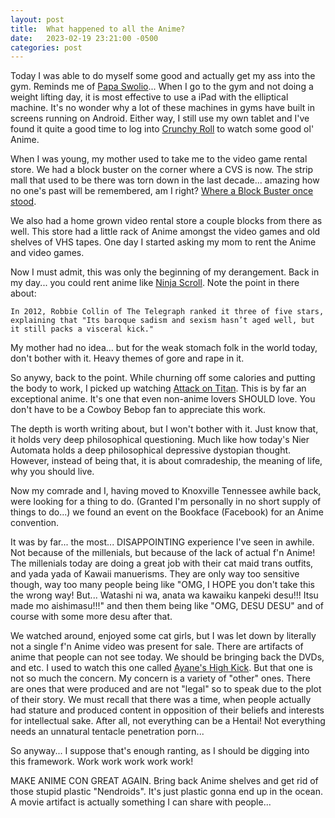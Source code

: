 ```yaml
---
layout: post
title:  What happened to all the Anime?
date:   2023-02-19 23:21:00 -0500
categories: post
---
```


Today I was able to do myself some good and actually get my ass into the gym.
Reminds me of [Papa Swolio](https://papaswolio.com)...
When I go to the gym and not doing a weight lifting day, it is most effective
to use a iPad with the elliptical machine. It's no wonder why a lot of these
machines in gyms have built in screens running on Android.
Either way, I still use my own tablet and I've found it quite a good time to log
into [Crunchy Roll](https://www.crunchyroll.com) to watch some good ol' Anime.

When I was young, my mother used to take me to the video game rental store.
We had a block buster on the corner where a CVS is now. The strip mall that used to be there
was torn down in the last decade... amazing how no one's past will be remembered, am I right?
[Where a Block Buster once stood](https://goo.gl/maps/YNuZjzDiTiDoN9Xw8).

We also had a home grown video rental store a couple blocks from there as well.
This store had a little rack of Anime amongst the video games and old shelves of
VHS tapes. One day I started asking my mom to rent the Anime and video games.

Now I must admit, this was only the beginning of my derangement.
Back in my day... you could rent anime like [Ninja Scroll](https://en.wikipedia.org/wiki/Ninja_Scroll).
Note the point in there about:

    In 2012, Robbie Collin of The Telegraph ranked it three of five stars, explaining that "Its baroque sadism and sexism hasn’t aged well, but it still packs a visceral kick."

My mother had no idea... but for the weak stomach folk in the world today,
don't bother with it. Heavy themes of gore and rape in it.

So anywy, back to the point. While churning off some calories and putting the body to work,
I picked up watching [Attack on Titan](https://en.wikipedia.org/wiki/Attack_on_Titan).
This is by far an exceptional anime. It's one that even non-anime lovers SHOULD love.
You don't have to be a Cowboy Bebop fan to appreciate this work.

The depth is worth writing about, but I won't bother with it. Just know that, it holds
very deep philosophical questioning. Much like how today's Nier Automata holds a deep 
philosophical depressive dystopian thought. However, instead of being that, it is about
comradeship, the meaning of life, why you should live.

Now my comrade and I, having moved to Knoxville Tennessee awhile back, were looking
for a thing to do. (Granted I'm personally in no short supply of things to do...) we
found an event on the Bookface (Facebook) for an Anime convention.

It was by far... the most... DISAPPOINTING experience I've seen in awhile.
Not because of the millenials, but because of the lack of actual f'n Anime!
The millenials today are doing a great job with their cat maid trans outfits,
and yada yada of Kawaii manuerisms. They are only way too sensitive though, way too many
people being like "OMG, I HOPE you don't take this the wrong way! But... Watashi ni wa, anata wa kawaiku kanpeki desu!!! Itsu made mo aishimasu!!!"
and then them being like "OMG, DESU DESU" and of course with some more desu after that.

We watched around, enjoyed some cat girls, but I was let down by literally not a single
f'n Anime video was present for sale. There are artifacts of anime that people can not
see today. We should be bringing back the DVDs, and etc. I used to watch this one called
 [Ayane's High Kick](https://animanga.fandom.com/wiki/Ayane's_High_Kick).
But that one is not so much the concern. My concern is a variety of "other" ones.
There are ones that were produced and are not "legal" so to speak due to the plot of their story.
We must recall that there was a time, when people actually had stature and produced content
in opposition of their beliefs and interests for intellectual sake.
After all, not everything can be a Hentai!
Not everything needs an unnatural tentacle penetration porn...

So anyway... I suppose that's enough ranting, as I should be digging into this
framework. Work work work work work!

MAKE ANIME CON GREAT AGAIN. Bring back Anime shelves and get rid of those stupid
plastic "Nendroids". It's just plastic gonna end up in the ocean. A movie artifact is
actually something I can share with people...
